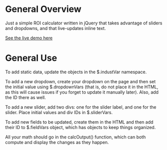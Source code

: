 # General Overview

Just a simple ROI calculator written in jQuery that takes advantage of sliders and dropdowns, and that live-updates inline text.

[See the live demo here][1]

# General Use

To add static data, update the objects in the $.industVar namespace.

To add a new dropdown, create your dropdown on the page and then set the initial value using $.dropdownVars (that is, do not place it in the HTML, as this will cause issues if you forget to update it manually later). Also, add the ID there as well.

To add a new slider, add two divs: one for the slider label, and one for the slider. Place initial values and div IDs in $.sliderVars.

To add new fields to be updated, create them in the HTML and then add their ID to $.fieldVars object, which has objects to keep things organized.

All your math should go in the calcOutput() function, which can both compute and display the changes as they happen.

[1]: http://www.cxengage.com/customer-experience-roi-calculator